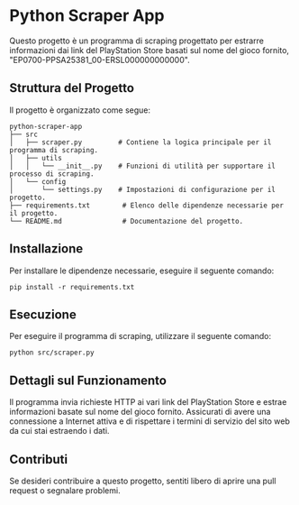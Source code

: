 # Python Scraper App

Questo progetto è un programma di scraping progettato per estrarre informazioni dai link del PlayStation Store basati sul nome del gioco fornito, "EP0700-PPSA25381_00-ERSL000000000000".

## Struttura del Progetto

Il progetto è organizzato come segue:

```
python-scraper-app
├── src
│   ├── scraper.py         # Contiene la logica principale per il programma di scraping.
│   ├── utils
│   │   └── __init__.py    # Funzioni di utilità per supportare il processo di scraping.
│   └── config
│       └── settings.py    # Impostazioni di configurazione per il progetto.
├── requirements.txt        # Elenco delle dipendenze necessarie per il progetto.
└── README.md               # Documentazione del progetto.
```

## Installazione

Per installare le dipendenze necessarie, eseguire il seguente comando:

```
pip install -r requirements.txt
```

## Esecuzione

Per eseguire il programma di scraping, utilizzare il seguente comando:

```
python src/scraper.py
```

## Dettagli sul Funzionamento

Il programma invia richieste HTTP ai vari link del PlayStation Store e estrae informazioni basate sul nome del gioco fornito. Assicurati di avere una connessione a Internet attiva e di rispettare i termini di servizio del sito web da cui stai estraendo i dati.

## Contributi

Se desideri contribuire a questo progetto, sentiti libero di aprire una pull request o segnalare problemi.